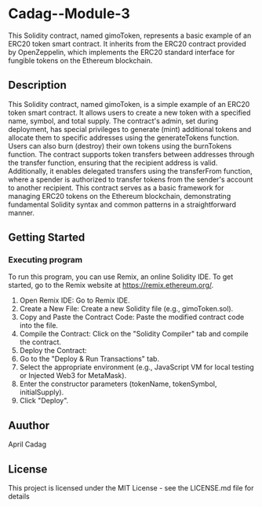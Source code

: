 # Cadag--Module-3
This Solidity contract, named gimoToken, represents a basic example of an ERC20 token smart contract. It inherits from the ERC20 contract provided by OpenZeppelin, which implements the ERC20 standard interface for fungible tokens on the Ethereum blockchain.

## Description
This Solidity contract, named gimoToken, is a simple example of an ERC20 token smart contract. It allows users to create a new token with a specified name, symbol, and total supply. The contract's admin, set during deployment, has special privileges to generate (mint) additional tokens and allocate them to specific addresses using the generateTokens function. Users can also burn (destroy) their own tokens using the burnTokens function. The contract supports token transfers between addresses through the transfer function, ensuring that the recipient address is valid. Additionally, it enables delegated transfers using the transferFrom function, where a spender is authorized to transfer tokens from the sender's account to another recipient. This contract serves as a basic framework for managing ERC20 tokens on the Ethereum blockchain, demonstrating fundamental Solidity syntax and common patterns in a straightforward manner.

## Getting Started
### Executing program
To run this program, you can use Remix, an online Solidity IDE. To get started, go to the Remix website at https://remix.ethereum.org/.

1. Open Remix IDE: Go to Remix IDE.
2. Create a New File: Create a new Solidity file (e.g., gimoToken.sol).
3. Copy and Paste the Contract Code: Paste the modified contract code into the file.
4. Compile the Contract: Click on the "Solidity Compiler" tab and compile the contract.
5. Deploy the Contract:
6. Go to the "Deploy & Run Transactions" tab.
7. Select the appropriate environment (e.g., JavaScript VM for local testing or Injected Web3 for MetaMask).
8. Enter the constructor parameters (tokenName, tokenSymbol, initialSupply).
9. Click "Deploy".

## Auuthor
April Cadag

## License
This project is licensed under the MIT License - see the LICENSE.md file for details
